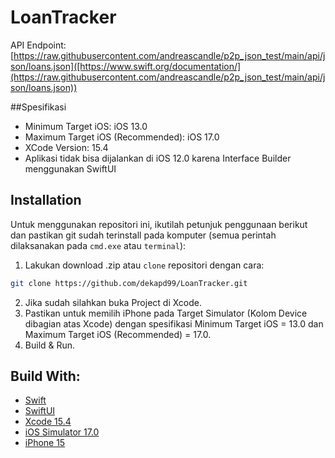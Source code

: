 # LoanTracker
API Endpoint: [https://raw.githubusercontent.com/andreascandle/p2p_json_test/main/api/json/loans.json]([https://www.swift.org/documentation/](https://raw.githubusercontent.com/andreascandle/p2p_json_test/main/api/json/loans.json))

##Spesifikasi
* Minimum Target iOS: iOS 13.0
* Maximum Target iOS (Recommended): iOS 17.0
* XCode Version: 15.4
* Aplikasi tidak bisa dijalankan di iOS 12.0 karena Interface Builder menggunakan SwiftUI

<!-- How to Install -->
## Installation
Untuk menggunakan repositori ini, ikutilah petunjuk penggunaan berikut dan pastikan git sudah terinstall pada komputer (semua perintah dilaksanakan pada `cmd.exe` atau `terminal`):

1. Lakukan download .zip atau `clone` repositori dengan cara:
```bash
git clone https://github.com/dekapd99/LoanTracker.git
```

2. Jika sudah silahkan buka Project di Xcode.
3. Pastikan untuk memilih iPhone pada Target Simulator (Kolom Device dibagian atas Xcode) dengan spesifikasi Minimum Target iOS = 13.0 dan Maximum Target iOS (Recommended) = 17.0. 
4. Build & Run.

## Build With:

* [Swift](https://www.swift.org/documentation/)
* [SwiftUI](https://developer.apple.com/documentation/swiftui/)
* [Xcode 15.4](https://developer.apple.com/xcode/)
* [iOS Simulator 17.0](https://developer.apple.com/xcode/)
* [iPhone 15](https://developer.apple.com/xcode/)
